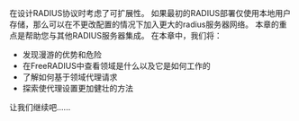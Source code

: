 在设计RADIUS协议时考虑了可扩展性。 如果最初的RADIUS部署仅使用本地用户存储，那么可以在不更改配置的情况下加入更大的radius服务器网络。 本章的重点是帮助您与其他RADIUS服务器集成。
在本章中，我们将：

+ 发现漫游的优势和危险
+ 在FreeRADIUS中查看领域是什么以及它是如何工作的
+ 了解如何基于领域代理请求
+ 探索使代理设置更加健壮的方法

让我们继续吧......